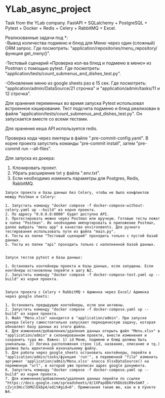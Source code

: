 # YLab_async_project
Task from the YLab company. FastAPI + SQLalchemy + PostgreSQL + Pytest + Docker + Redis + Celery + RabbitMQ + Excel.

Реализованные задачи под *:  
-Вывод количества подменю и блюд для Меню через один (сложный) ORM запрос. Где посмотреть: "application/repositories/menu_repository/функция get_meny()".  

-Тестовый сценарий «Проверка кол-ва блюд и подменю в меню» из Postman с помощью pytest. Где посмотреть: "application/tests/count_submenus_and_dishes_test.py".

-Обновление меню из google sheets раз в 15 сек. Где посмотреть: "application/admin/DataSource/21 строчка" и "application/admin/tasks/11 и 12 строчка".

Для хранения переменных во время запуска Pytest использовал встроенное кэширование.
Тест подсчета подменю и блюд реализован в файле "application/tests/count_submenus_and_dishes_test.py". Он запускается вместе со всеми тестами.

Для хранения кеша API используется redis.

Проверка кода через линтеры в файле ".pre-commit-config.yaml". В корне проекта запустить команды "pre-commit install", затем "pre-commit run --all-files".

Для запуска из докера:

  1. Клонировать проект.
  2. Убрать расширение txt у файла ".env.txt".
  3. Если необходимо изменить параметры для Postgres, Redis, RabbitMQ.

    Запуск проекта и базы данных без Celery, чтобы не было конфликтов между Postman и Celery:

    1. Запустить команду "docker compose -f docker-compose-without-celery.yaml up --build" из корня проекта.
    2. По адресу "0.0.0.0:8000" будет доступно API.
    3. Протестировать можно через Postman или вручную. Готовые тесты лежат в папке "Postman". Их необходимо импортировать в приложение Postman, далее выбрать "menu app" в качестве environments. Для ручного тестирования использовать пути из файла "main.py".
    4. Тесты из папки "Тестовый сценарий" проходить только с пустой базай данных.
    5. Тесты из папки "api" проходить только с наполненной базой данных.


    Запуск тестов pytest и базы данных:

    1. Остановить контейнеры проекта и базы данных, если запущены. Если контйнеры остановлены перейти к шагу №2.
    2. Запустить команду "docker compose -f docker-compose-test.yaml up --build" из корня проекта.


    Запуск проекта с Celery + RabbitMQ + Админка через Excel/ Админка через google sheets:

    1. Остановить предыдущие контейнеры, если они активны.
    2. Запустить команду "docker compose -f docker-compose.yaml up --build" из корня проекта.
    3. Файл "Menu.xlsx" находится в "application/admin". При запуске докера Celery самостоятельно запускает переодическую задачу, которая обновляет базу данных из этого файла.
    4. Для изменения/добавления/удаления данных открыть файл "Menu.xlsx" в "application/admin" в склонированном проекте, внести изменения и сохранить туда же. Важно: 1) id Меню, подменю и блюд должны быть уникальны. 2) Логика расположения строк (id, название, описание и тд.) должна быть идентичной изначальному файлу.
    5. Для работы через google_sheets остановить контейнеры, перейти в "application/admin/tasks/функция 'run'", в переменной "file" изменить аргумент 'application/admin/Menu.xlsx' класса XlsxDataSource() на переменную "url", в которой уже прописан адрес google документа.
    6. Запустить команду "docker compose -f docker-compose.yaml up --build" из корня проекта.
    7. Для изменения/добавления/удаления данных перейти по ссылке "https://docs.google.com/spreadsheets/d/1XPapODkrVhDUzbiR9vSmH7_-cZvjn3HcclbMGlEkbp4/edit#gid=0". Примечания такие же, как и в пункте №4.


